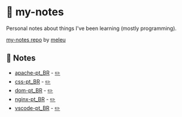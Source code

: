 # 📓 my-notes
Personal notes about things I've been learning (mostly programming).

[my-notes repo](https://github.com/meleu/my-notes/) by [meleu](https://github.com/meleu)

## 📝 Notes

- [apache-pt_BR](https://meleu.github.io/my-notes/apache-pt_BR) - [✏️](https://github.com/meleu/my-notes/edit/master/apache-pt_BR.md)
- [css-pt_BR](https://meleu.github.io/my-notes/css-pt_BR) - [✏️](https://github.com/meleu/my-notes/edit/master/css-pt_BR.md)
- [dom-pt_BR](https://meleu.github.io/my-notes/dom-pt_BR) - [✏️](https://github.com/meleu/my-notes/edit/master/dom-pt_BR.md)
- [nginx-pt_BR](https://meleu.github.io/my-notes/nginx-pt_BR) - [✏️](https://github.com/meleu/my-notes/edit/master/nginx-pt_BR.md)
- [vscode-pt_BR](https://meleu.github.io/my-notes/vscode-pt_BR) - [✏️](https://github.com/meleu/my-notes/edit/master/vscode-pt_BR.md)
